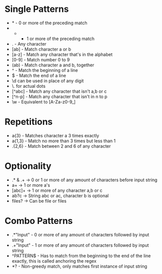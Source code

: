 # Single Patterns
- \* - 0 or more of the preceding match
- + - 1 or more of the preceding match
- . - Any character
- \[ab] - Match character a or b
- \[a-z] - Match any character that's in the alphabet
- \[0-9] - Match number 0 to 9
- \(ab) - Match character a and b, together
- ^ - Match the beginning of a line
- $ - Match the end of a line
- \\d can be used in place of any digit
- \\. for actual dots
- \[^abc] - Match any character that isn't a,b or c
- \[^n-p] - Match any character that isn't in n to p
- \\w - Equivalent to \[A-Za-z0-9_]



# Repetitions
- a{3} - Matches character a 3 times exactly
- a{1,3} - Match no more than 3 times but less than 1
- .{2,6} - Match between 2 and 6 of any character

# Optionality
- .* & .+ -> 0 or 1 or more of any amount of characters before input string
- a+ -> 1 or more a's
- \[abc]+ -> 1 or more of any character a,b or c
- ab?c -> String abc or ac, character b is optional
- files? -> Can be file or files

# Combo Patterns
- \.\*\"Input" - 0 or more of any amount of characters followed by input string
- .+"Input" - 1 or more of any amount of characters followed by input string
- ^PATTERN$ - Has to match from the beginning to the end of the line exactly, this is called anchoring the regex
- \*? - Non-greedy match, only matches first instance of input string